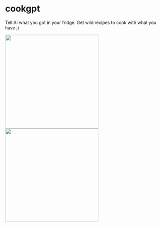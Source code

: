 # cookgpt
Tell AI what you got in your fridge. Get wild recipes to cook with what you have ;)


<img src="https://user-images.githubusercontent.com/57835412/229406864-0a6e2b6a-b4ca-47fb-a0ab-ef18c2e53451.png" height="300px" />
<img src="https://user-images.githubusercontent.com/57835412/229406872-01f6b439-a78b-41d8-a07c-aa471b8bf3ea.png" height="300px" />
 
